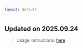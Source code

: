 ```yaml
---
layout: default
---
```


## Updated on 2025.09.24
> Usage instructions: [here](./docs/README.md#usage)

